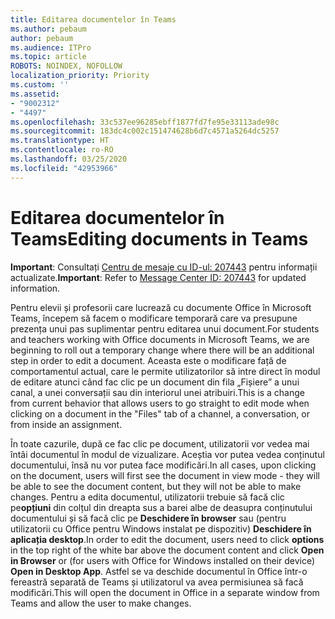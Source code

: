 ```yaml
---
title: Editarea documentelor în Teams
ms.author: pebaum
author: pebaum
ms.audience: ITPro
ms.topic: article
ROBOTS: NOINDEX, NOFOLLOW
localization_priority: Priority
ms.custom: ''
ms.assetid:
- "9002312"
- "4497"
ms.openlocfilehash: 33c537ee96285ebff1877fd7fe95e33113ade98c
ms.sourcegitcommit: 183dc4c002c151474628b6d7c4571a5264dc5257
ms.translationtype: HT
ms.contentlocale: ro-RO
ms.lasthandoff: 03/25/2020
ms.locfileid: "42953966"
---
```

# <a name="editing-documents-in-teams"></a><span data-ttu-id="3cd53-102">Editarea documentelor în Teams</span><span class="sxs-lookup"><span data-stu-id="3cd53-102">Editing documents in Teams</span></span>

<span data-ttu-id="3cd53-103">**Important**: Consultați [Centru de mesaje cu ID-ul: 207443](https://admin.microsoft.com/Adminportal/Home?source=applauncher#MessageCenter?id=MC207443) pentru informații actualizate.</span><span class="sxs-lookup"><span data-stu-id="3cd53-103">**Important**: Refer to [Message Center ID: 207443](https://admin.microsoft.com/Adminportal/Home?source=applauncher#MessageCenter?id=MC207443) for updated information.</span></span> 

<span data-ttu-id="3cd53-104">Pentru elevii și profesorii care lucrează cu documente Office în Microsoft Teams, începem să facem o modificare temporară care va presupune prezența unui pas suplimentar pentru editarea unui document.</span><span class="sxs-lookup"><span data-stu-id="3cd53-104">For students and teachers working with Office documents in Microsoft Teams, we are beginning to roll out a temporary change where there will be an additional step in order to edit a document.</span></span> <span data-ttu-id="3cd53-105">Aceasta este o modificare față de comportamentul actual, care le permite utilizatorilor să intre direct în modul de editare atunci când fac clic pe un document din fila „Fișiere” a unui canal, a unei conversații sau din interiorul unei atribuiri.</span><span class="sxs-lookup"><span data-stu-id="3cd53-105">This is a change from current behavior that allows users to go straight to edit mode when clicking on a document in the "Files" tab of a channel, a conversation, or from inside an assignment.</span></span>

<span data-ttu-id="3cd53-106">În toate cazurile, după ce fac clic pe document, utilizatorii vor vedea mai întâi documentul în modul de vizualizare. Aceștia vor putea vedea conținutul documentului, însă nu vor putea face modificări.</span><span class="sxs-lookup"><span data-stu-id="3cd53-106">In all cases, upon clicking on the document, users will first see the document in view mode - they will be able to see the document content, but they will not be able to make changes.</span></span> <span data-ttu-id="3cd53-107">Pentru a edita documentul, utilizatorii trebuie să facă clic pe**opțiuni** din colțul din dreapta sus a barei albe de deasupra conținutului documentului și să facă clic pe **Deschidere în browser** sau (pentru utilizatorii cu Office pentru Windows instalat pe dispozitiv) **Deschidere în aplicația desktop**.</span><span class="sxs-lookup"><span data-stu-id="3cd53-107">In order to edit the document, users need to click **options** in the top right of the white bar above the document content and click **Open in Browser** or (for users with Office for Windows installed on their device) **Open in Desktop App**.</span></span> <span data-ttu-id="3cd53-108">Astfel se va deschide documentul în Office într-o fereastră separată de Teams și utilizatorul va avea permisiunea să facă modificări.</span><span class="sxs-lookup"><span data-stu-id="3cd53-108">This will open the document in Office in a separate window from Teams and allow the user to make changes.</span></span>
